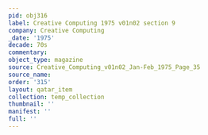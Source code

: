 ```yaml
---
pid: obj316
label: Creative Computing 1975 v01n02 section 9
company: Creative Computing
_date: '1975'
decade: 70s
commentary: 
object_type: magazine
source: Creative_Computing_v01n02_Jan-Feb_1975_Page_35
source_name: 
order: '315'
layout: qatar_item
collection: temp_collection
thumbnail: ''
manifest: ''
full: ''
---
```

